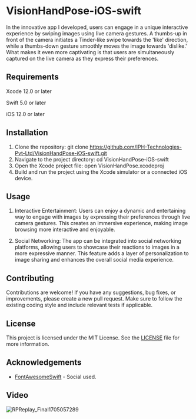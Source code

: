 # VisionHandPose-iOS-swift

In the innovative app I developed, users can engage in a unique interactive experience by swiping images using live camera gestures. A thumbs-up in front of the camera initiates a Tinder-like swipe towards the 'like' direction, while a thumbs-down gesture smoothly moves the image towards 'dislike.' What makes it even more captivating is that users are simultaneously captured on the live camera as they express their preferences.

## Requirements
Xcode 12.0 or later

Swift 5.0 or later

iOS 12.0 or later

## Installation

1. Clone the repository:
git clone https://github.com/IPH-Technologies-Pvt-Ltd/VisionHandPose-iOS-swift.git
2. Navigate to the project directory:
cd VisionHandPose-iOS-swift
3. Open the Xcode project file:
open VisionHandPose.xcodeproj
4. Build and run the project using the Xcode simulator or a connected iOS device.

## Usage

1. Interactive Entertainment: Users can enjoy a dynamic and entertaining way to engage with images by expressing their preferences through live camera gestures. This creates an immersive experience, making image browsing more interactive and enjoyable.

2. Social Networking: The app can be integrated into social networking platforms, allowing users to showcase their reactions to images in a more expressive manner. This feature adds a layer of personalization to image sharing and enhances the overall social media experience.

## Contributing

Contributions are welcome! If you have any suggestions, bug fixes, or improvements, please create a new pull request. Make sure to follow the existing coding style and include relevant tests if applicable.

## License

This project is licensed under the MIT License. See the [LICENSE](LICENSE) file for more information.


## Acknowledgements


- [FontAwesomeSwift](https://github.com/thii/FontAwesome.swift) - Social used.

## Video

![RPReplay_Final1705057289](https://github.com/IPH-Technologies-Pvt-Ltd/VisionHandPose-iOS-swift/assets/124868129/65a2d459-0ab9-4a77-9ac8-486df194eb1e)




